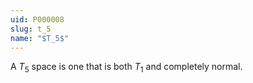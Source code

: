 ```yaml
---
uid: P000008
slug: t_5
name: "$T_5$"
---
```

A $T_5$ space is one that is both $T_1$ and completely normal.

